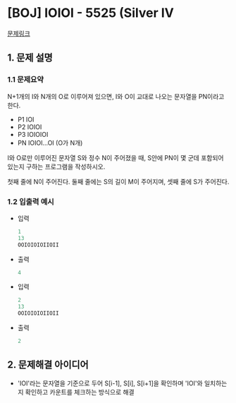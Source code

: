 # [BOJ] IOIOI - 5525 (Silver IV

[문제링크](https://www.acmicpc.net/problem/5525)

## 1. 문제 설명
### 1.1 문제요약
N+1개의 I와 N개의 O로 이루어져 있으면, I와 O이 교대로 나오는 문자열을 PN이라고 한다.

- P1 IOI
- P2 IOIOI
- P3 IOIOIOI
- PN IOIOI...OI (O가 N개)
  
I와 O로만 이루어진 문자열 S와 정수 N이 주어졌을 때, S안에 PN이 몇 군데 포함되어 있는지 구하는 프로그램을 작성하시오.

첫째 줄에 N이 주어진다. 둘째 줄에는 S의 길이 M이 주어지며, 셋째 줄에 S가 주어진다.


### 1.2 입출력 예시

- 입력

  ```python
  1
  13
  OOIOIOIOIIOII
  ```

- 출력

  ```python
  4
  ```

- 입력

  ```python
  2
  13
  OOIOIOIOIIOII
  ```

- 출력

  ```python
  2
  ```


## 2. 문제해결 아이디어
- 'IOI'라는 문자열을 기준으로 두어 S[i-1], S[i], S[i+1]을 확인하며 'IOI'와 일치하는지 확인하고 카운트를 체크하는 방식으로 해결
